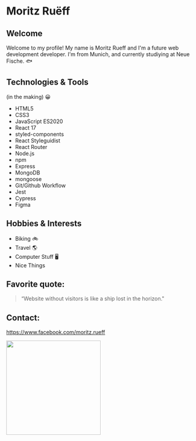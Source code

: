 # Moritz Ruëff

## Welcome 

Welcome to my profile! My name is Moritz Rueff and I'm a future web development developer. I'm from Munich, and currently studiying at Neue Fische. :fish:

## Technologies & Tools
(in the making) :grinning:

- HTML5
- CSS3
- JavaScript ES2020
- React 17
- styled-components
- React Styleguidist
- React Router
- Node.js
- npm
- Express
- MongoDB
- mongoose
- Git/Github Workflow
- Jest
- Cypress   
- Figma   
 
## Hobbies & Interests
- Biking :bike:
- Travel :earth_americas:
- Computer Stuff :desktop_computer: 
- Nice Things	

## Favorite quote:
> “Website without visitors is like a ship lost in the horizon."

## Contact: 
https://www.facebook.com/moritz.rueff

<img src = "https://user-images.githubusercontent.com/93935623/140906399-9f446675-6207-4864-af60-af15a71c60bc.jpg" width= "250" height= "250">

